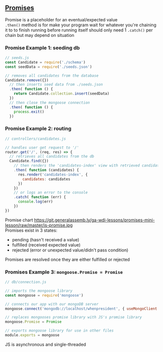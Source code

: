 [**Promises**](https://git.generalassemb.ly/ga-wdi-lessons/promises-mini-lesson)
------
Promise is a placeholder for an eventual/expected value  
`.then()` method is for make your program wait for whatever you're chaining it to to finish running before running itself
should only need 1 `.catch()` per chain but may depend on situation  

### Promise Example 1: seeding db
```js
// seeds.js
const Candidate = require('./schema')
const seedData = require('./seeds.json')

// removes all candidates from the database
Candidate.remove({})
  // then inserts seed data from ./seeds.json
  .then( function () {
    return Candidate.collection.insert(seedData)
  })
  // then close the mongoose connection
  .then( function () {
    process.exit()
  })
```

### Promise Example 2: routing
```js
// controllers/candidates.js

// handles user get request to '/'
router.get('/', (req, res) => {
  // retrieves all candidates from the db
  Candidate.find({})
    // then renders the 'candidates-index' view with retrieved candidates
    .then( function (candidates) {
      res.render('candidates-index', {
        candidates: candidates
      })
    })
    // or logs an error to the console
    .catch( function (err) {
      console.log(err)
    })
})
```  
Promise chart
https://git.generalassemb.ly/ga-wdi-lessons/promises-mini-lesson/raw/master/js-promise.jpg  
Promises exist in 3 states: 
- pending (hasn't received a value)
- fulfilled (received expected value)
- rejected (error or unexpected value/didn't pass condition)  

Promises are resolved once they are either fulfilled or rejected  

### Promises Example 3: `mongoose.Promise = Promise`  
```js
// db/connection.js

// imports the mongoose library
const mongoose = require('mongoose')

// connects our app with our mongoDB server
mongoose.connect('mongodb://localhost/whenpresident', { useMongoClient: true })

// replaces mongooses promise library with JS's promise library
mongoose.Promise = Promise

// exports mongoose library for use in other files
module.exports = mongoose
```

JS is asynchronous and single-threaded